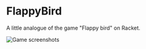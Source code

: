 # FlappyBird
A little analogue of the game "Flappy bird" on Racket. 

![Game screenshots](https://github.com/Zhenya750/FlappyBird/master/screenshots/screen1.PNG)
